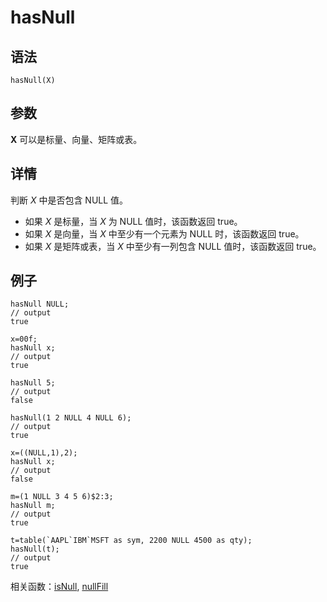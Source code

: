 # hasNull

## 语法

`hasNull(X)`

## 参数

**X** 可以是标量、向量、矩阵或表。

## 详情

判断 *X* 中是否包含 NULL 值。

* 如果 *X* 是标量，当 *X* 为 NULL 值时，该函数返回 true。
* 如果 *X* 是向量，当 *X* 中至少有一个元素为 NULL 时，该函数返回
  true。
* 如果 *X* 是矩阵或表，当 *X* 中至少有一列包含 NULL 值时，该函数返回
  true。

## 例子

```
hasNull NULL;
// output
true

x=00f;
hasNull x;
// output
true

hasNull 5;
// output
false

hasNull(1 2 NULL 4 NULL 6);
// output
true

x=((NULL,1),2);
hasNull x;
// output
false

m=(1 NULL 3 4 5 6)$2:3;
hasNull m;
// output
true

t=table(`AAPL`IBM`MSFT as sym, 2200 NULL 4500 as qty);
hasNull(t);
// output
true
```

相关函数：[isNull](../i/isNull.html), [nullFill](../n/nullFill.html)

